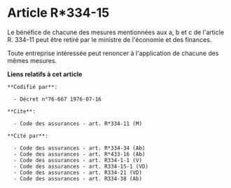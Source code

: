 # Article R*334-15

Le bénéfice de chacune des mesures mentionnées aux a, b et c de l'article R. 334-11 peut être retiré par le ministre de
l'économie et des finances.

Toute entreprise intéressée peut renoncer à l'application de chacune des mêmes mesures.

**Liens relatifs à cet article**

	**Codifié par**:

	  - Décret n°76-667 1976-07-16

	**Cite**:

	  - Code des assurances - art. R*334-11 (M)

	**Cité par**:

	  - Code des assurances - art. R*334-34 (Ab)
	  - Code des assurances - art. R*433-16 (Ab)
	  - Code des assurances - art. R334-1-1 (V)
	  - Code des assurances - art. R334-15-1 (VD)
	  - Code des assurances - art. R334-21 (VD)
	  - Code des assurances - art. R334-38 (Ab)
